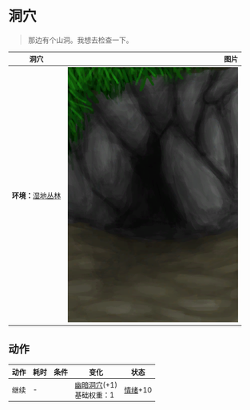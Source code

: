# 洞穴  
> 那边有个山洞。我想去检查一下。  
  
  洞穴  |   图片   
 ----  |  ----:   
 **环境：**[湿地丛林](Wetlands.md)  |  ![](Sprite/DarkCaveEntrance.png)   
  
## 动作  
动作  |  耗时  |  条件  |  变化  |  状态  
----  |  ----  |  ----  |  ----  |  ----  
继续<br>  |  -  |    |  [幽暗洞穴](DarkCaveEntrance.md)(+1)<br>基础权重：1<br>  |  [情绪](Morale.md)+10  
